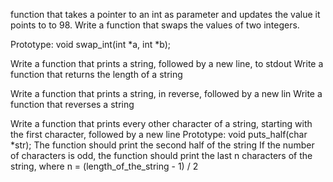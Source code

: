 





















function that takes a pointer to an int as parameter and updates the value it points to to 98.
Write a function that swaps the values of two integers.

Prototype: void swap_int(int *a, int *b);











Write a function that prints a string, followed by a new line, to stdout
Write a function that returns the length of a string

Write a function that prints a string, in reverse, followed by a new lin
Write a function that reverses a string

Write a function that prints every other character of a string, starting with the first character, followed by a new line
Prototype: void puts_half(char *str);
The function should print the second half of the string
If the number of characters is odd, the function should print the last n characters of the string, where n = (length_of_the_string - 1) / 2
